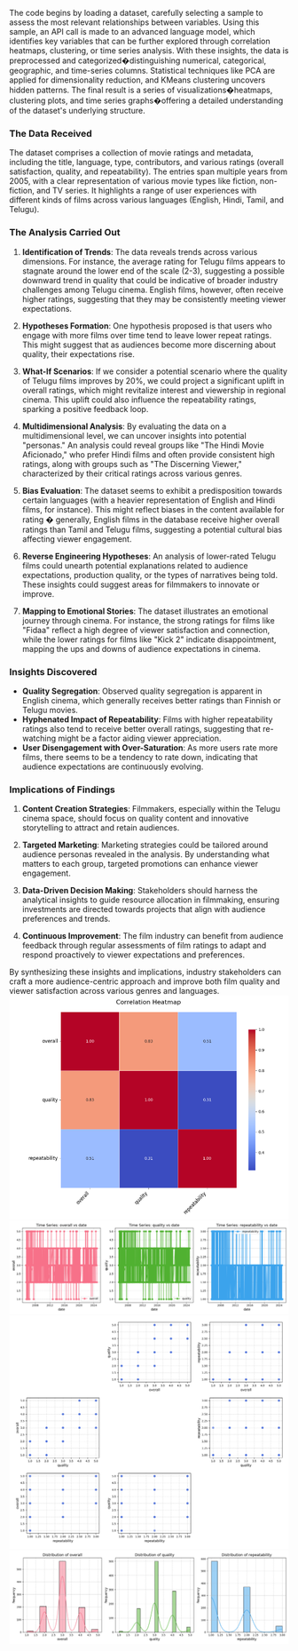 The code begins by loading a dataset, carefully selecting a sample to assess the most relevant relationships between variables. Using this sample, an API call is made to an advanced language model, which identifies key variables that can be further explored through correlation heatmaps, clustering, or time series analysis. With these insights, the data is preprocessed and categorized�distinguishing numerical, categorical, geographic, and time-series columns. Statistical techniques like PCA are applied for dimensionality reduction, and KMeans clustering uncovers hidden patterns. The final result is a series of visualizations�heatmaps, clustering plots, and time series graphs�offering a detailed understanding of the dataset's underlying structure.
### The Data Received
The dataset comprises a collection of movie ratings and metadata, including the title, language, type, contributors, and various ratings (overall satisfaction, quality, and repeatability). The entries span multiple years from 2005, with a clear representation of various movie types like fiction, non-fiction, and TV series. It highlights a range of user experiences with different kinds of films across various languages (English, Hindi, Tamil, and Telugu).

### The Analysis Carried Out
1. **Identification of Trends**: The data reveals trends across various dimensions. For instance, the average rating for Telugu films appears to stagnate around the lower end of the scale (2-3), suggesting a possible downward trend in quality that could be indicative of broader industry challenges among Telugu cinema. English films, however, often receive higher ratings, suggesting that they may be consistently meeting viewer expectations.

2. **Hypotheses Formation**: One hypothesis proposed is that users who engage with more films over time tend to leave lower repeat ratings. This might suggest that as audiences become more discerning about quality, their expectations rise.

3. **What-If Scenarios**: If we consider a potential scenario where the quality of Telugu films improves by 20%, we could project a significant uplift in overall ratings, which might revitalize interest and viewership in regional cinema. This uplift could also influence the repeatability ratings, sparking a positive feedback loop.

4. **Multidimensional Analysis**: By evaluating the data on a multidimensional level, we can uncover insights into potential "personas." An analysis could reveal groups like "The Hindi Movie Aficionado," who prefer Hindi films and often provide consistent high ratings, along with groups such as "The Discerning Viewer," characterized by their critical ratings across various genres. 

5. **Bias Evaluation**: The dataset seems to exhibit a predisposition towards certain languages (with a heavier representation of English and Hindi films, for instance). This might reflect biases in the content available for rating � generally, English films in the database receive higher overall ratings than Tamil and Telugu films, suggesting a potential cultural bias affecting viewer engagement.

6. **Reverse Engineering Hypotheses**: An analysis of lower-rated Telugu films could unearth potential explanations related to audience expectations, production quality, or the types of narratives being told. These insights could suggest areas for filmmakers to innovate or improve.

7. **Mapping to Emotional Stories**: The dataset illustrates an emotional journey through cinema. For instance, the strong ratings for films like "Fidaa" reflect a high degree of viewer satisfaction and connection, while the lower ratings for films like "Kick 2" indicate disappointment, mapping the ups and downs of audience expectations in cinema.

### Insights Discovered
- **Quality Segregation**: Observed quality segregation is apparent in English cinema, which generally receives better ratings than Finnish or Telugu movies. 
- **Hyphenated Impact of Repeatability**: Films with higher repeatability ratings also tend to receive better overall ratings, suggesting that re-watching might be a factor aiding viewer appreciation.
- **User Disengagement with Over-Saturation**: As more users rate more films, there seems to be a tendency to rate down, indicating that audience expectations are continuously evolving.

### Implications of Findings
1. **Content Creation Strategies**: Filmmakers, especially within the Telugu cinema space, should focus on quality content and innovative storytelling to attract and retain audiences.
   
2. **Targeted Marketing**: Marketing strategies could be tailored around audience personas revealed in the analysis. By understanding what matters to each group, targeted promotions can enhance viewer engagement.
   
3. **Data-Driven Decision Making**: Stakeholders should harness the analytical insights to guide resource allocation in filmmaking, ensuring investments are directed towards projects that align with audience preferences and trends.
   
4. **Continuous Improvement**: The film industry can benefit from audience feedback through regular assessments of film ratings to adapt and respond proactively to viewer expectations and preferences.

By synthesizing these insights and implications, industry stakeholders can craft a more audience-centric approach and improve both film quality and viewer satisfaction across various genres and languages.
![correlation_heatmap](correlation_heatmap.png)
![time_series_visualization](media/time_series_visualization.png)
![scatter_plots](media/scatter_plots.png)
![numerical_distributions](media/numerical_distributions.png)
